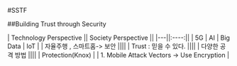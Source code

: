 #SSTF

##Building Trust through Security

| Technology Perspective || Society Perspective ||
|---||:----:||
| 5G | AI | Big Data | IoT |
| 자율주행 , 스마트홈-> 보안 ||||
| Trust : 믿을 수 있다. ||||
| 다양한 공격 방법 ||||
| Protection(Knox) |
| 1. Mobile Attack Vectors -> Use Encryption |